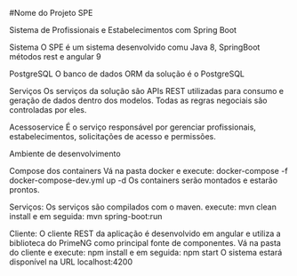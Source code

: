 #Nome do Projeto
SPE

Sistema de Profissionais e Estabelecimentos com Spring Boot


Sistema
O SPE é um sistema desenvolvido comu Java 8, SpringBoot métodos rest e angular 9

PostgreSQL
O banco de dados ORM da solução é o PostgreSQL

Serviços
Os serviços da solução são APIs REST utilizadas para consumo e geração de dados dentro dos modelos. Todas as regras negociais são controladas por eles.

Acessoservice
É o serviço responsável por gerenciar profissionais, estabelecimentos, solicitações de acesso e permissões.

Ambiente de desenvolvimento

Compose dos containers
Vá na pasta docker e execute:
docker-compose -f docker-compose-dev.yml up -d
Os containers serão montados e estarão prontos.

Serviços:
Os serviços são compilados com o maven.
execute:
mvn clean install
e em seguida:
mvn spring-boot:run

Cliente:
O cliente REST da aplicação é desenvolvido em angular e utiliza a biblioteca do PrimeNG como principal fonte de componentes.
Vá na pasta do cliente e execute:
npm install
e em seguida:
npm start
O sistema estará disponível na URL localhost:4200
